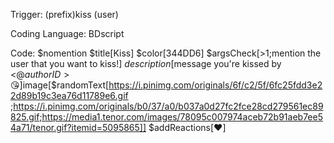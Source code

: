 Trigger: (prefix)kiss (user)

Coding Language: BDscript

Code: 
$nomention
$title[Kiss]
$color[344DD6]
$argsCheck[>1;mention the user that you want to kiss!]
$description[$message you're kissed by <@$authorID>😘]$image[$randomText[https://i.pinimg.com/originals/6f/c2/5f/6fc25fdd3e22d89b19c3ea76d11789e6.gif ;https://i.pinimg.com/originals/b0/37/a0/b037a0d27fc2fce28cd279561ec89825.gif;https://media1.tenor.com/images/78095c007974aceb72b91aeb7ee54a71/tenor.gif?itemid=5095865]]
$addReactions[❤️] 
